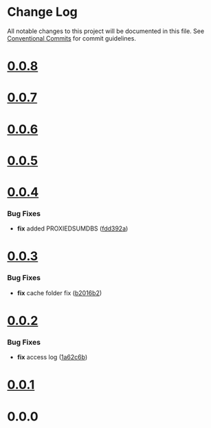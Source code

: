 # Change Log

All notable changes to this project will be documented in this file.
See [Conventional Commits](https://conventionalcommits.org) for commit guidelines.


# [0.0.8](https://github.com/querycap/goproxy/compare/v0.0.7...v0.0.8)



# [0.0.7](https://github.com/querycap/goproxy/compare/v0.0.6...v0.0.7)



# [0.0.6](https://github.com/querycap/goproxy/compare/v0.0.5...v0.0.6)



# [0.0.5](https://github.com/querycap/goproxy/compare/v0.0.4...v0.0.5)



# [0.0.4](https://github.com/querycap/goproxy/compare/v0.0.3...v0.0.4)

### Bug Fixes

* **fix** added PROXIEDSUMDBS ([fdd392a](https://github.com/querycap/goproxy/commit/fdd392a799c695d78856ace749052e8180bb7818))



# [0.0.3](https://github.com/querycap/goproxy/compare/v0.0.2...v0.0.3)

### Bug Fixes

* **fix** cache folder fix ([b2016b2](https://github.com/querycap/goproxy/commit/b2016b20800657a6989dc3bc6435adfd08ebbf88))



# [0.0.2](https://github.com/querycap/goproxy/compare/v0.0.1...v0.0.2)

### Bug Fixes

* **fix** access log ([1a62c6b](https://github.com/querycap/goproxy/commit/1a62c6bc6b452239eb268063a8b138a2d0939c8f))



# [0.0.1](https://github.com/querycap/goproxy/compare/v0.0.0...v0.0.1)



# 0.0.0
